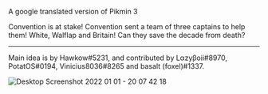 A google translated version of Pikmin 3

Convention is at stake! Convention sent a team of three captains to help them! White, Walflap and Britain!
Can they save the decade from death?

----------------------------------------

Main idea is by Hawkow#5231, and contributed by Lαzyβoii#8970, PotatOS#0194, Vinicius8036#8265 and basalt (foxel)#1337.

![Desktop Screenshot 2022 01 01 - 20 07 42 18](https://user-images.githubusercontent.com/96910014/147856030-824d4a52-ea44-48ab-b9a2-a28ceebc50a4.png)
